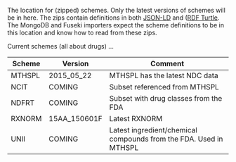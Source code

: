 The location for (zipped) schemes. Only the latest versions of schemes will be in here. The zips contain definitions in both [JSON-LD](http://www.w3.org/TR/json-ld/) and ([RDF Turtle](http://www.w3.org/TR/turtle/). The MongoDB and Fuseki importers expect the scheme definitions to be in this location and know how to read from these zips.

Current schemes (all about drugs) ...

Scheme | Version | Comment
--- | --- | --- 
MTHSPL | 2015_05_22 | MTHSPL has the latest NDC data
NCIT | COMING | Subset referenced from MTHSPL
NDFRT | COMING | Subset with drug classes from the FDA
RXNORM | 15AA_150601F | Latest RXNORM
UNII | COMING | Latest ingredient/chemical compounds from the FDA. Used in MTHSPL

